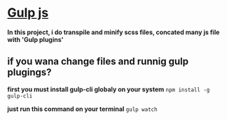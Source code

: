 # [Gulp js](https://gulpjs.com/)
**In this project, i do transpile and minify scss files, concated many js file with 'Gulp plugins'**
## if you wana change files and runnig gulp plugings?
**first you must install gulp-cli globaly on your system** `npm install -g gulp-cli`

**just run this command on your terminal** `gulp watch` 

